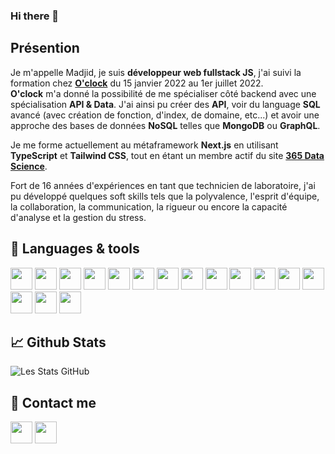 ### Hi there 👋

## Présention
Je m'appelle Madjid, je suis **développeur web fullstack JS**, j'ai suivi la formation chez **[O'clock](https://oclock.io/)** du 15 janvier 2022 au 1er juillet 2022.</br>
**O'clock** m'a donné la possibilité de me spécialiser côté backend avec une spécialisation **API & Data**. J'ai ainsi pu créer des **API**, voir du language **SQL** avancé (avec création de fonction, d'index, de domaine, etc...) et avoir une approche des bases de données **NoSQL** telles que **MongoDB** ou **GraphQL**.</br>

Je me forme actuellement au métaframework **Next.js** en utilisant **TypeScript** et **Tailwind CSS**, tout en étant un membre actif du site **[365 Data Science](https://365datascience.com)**.</br>

Fort de 16 années d'expériences en tant que technicien de laboratoire, j'ai pu développé quelques soft skills tels que la polyvalence, l'esprit d'équipe, la collaboration, la communication, la rigueur ou encore la capacité d'analyse et la gestion du stress.

## 🔧 Languages & tools

[<img width="35px" src="https://cdn.jsdelivr.net/gh/devicons/devicon/icons/vscode/vscode-original.svg" />](https://code.visualstudio.com/) [<img width="35px" src="https://cdn.jsdelivr.net/gh/devicons/devicon/icons/html5/html5-original.svg" />](https://html.spec.whatwg.org/dev/) [<img width="35px" src="https://cdn.jsdelivr.net/gh/devicons/devicon/icons/css3/css3-original.svg" />](https://www.w3.org/Style/CSS/) [<img width="35px" src="https://cdn.jsdelivr.net/gh/devicons/devicon/icons/javascript/javascript-original.svg" />](https://developer.mozilla.org/en-US/docs/Web/JavaScript) [<img width="35px" src="https://cdn.jsdelivr.net/gh/devicons/devicon/icons/nodejs/nodejs-original.svg" />](https://nodejs.org/en/) [<img width="35px" src="https://cdn.jsdelivr.net/gh/devicons/devicon/icons/npm/npm-original-wordmark.svg" />](https://www.npmjs.com/) [<img width="35px" src="https://cdn.jsdelivr.net/gh/devicons/devicon/icons/express/express-original.svg" />](https://expressjs.com/) [<img width="35px" src="https://cdn.jsdelivr.net/gh/devicons/devicon/icons/git/git-original.svg" />](https://git-scm.com/) [<img width="35px" src="https://cdn.jsdelivr.net/gh/devicons/devicon/icons/github/github-original.svg" />](https://github.com/) [<img width="35px" src="https://cdn.jsdelivr.net/gh/devicons/devicon/icons/postgresql/postgresql-original.svg" />](https://www.postgresql.org/) [<img width="35px" src="https://cdn.jsdelivr.net/gh/devicons/devicon/icons/sequelize/sequelize-original.svg" />](https://sequelize.org/) [<img width="35px" src="https://cdn.jsdelivr.net/gh/devicons/devicon/icons/mongodb/mongodb-original.svg" />](https://www.mongodb.com/) [<img width="35px" src="https://cdn.jsdelivr.net/gh/devicons/devicon@latest/icons/react/react-original.svg" />](https://react.dev) [<img width="35px" src="https://cdn.jsdelivr.net/gh/devicons/devicon@latest/icons/nextjs/nextjs-original.svg" />](https://nextjs.org) [<img width="35px" src="https://cdn.jsdelivr.net/gh/devicons/devicon@latest/icons/typescript/typescript-original.svg" />](https://www.typescriptlang.org/) [<img width="35px" src="https://cdn.jsdelivr.net/gh/devicons/devicon@latest/icons/tailwindcss/tailwindcss-original.svg" />](https://tailwindcss.com)
 

## &#x1f4c8; Github Stats
![Les Stats GitHub](https://github-readme-stats.vercel.app/api?username=m-meddah)

## 📨 Contact me
[<img width="35px" src="https://cdn.jsdelivr.net/gh/devicons/devicon/icons/linkedin/linkedin-original.svg" />](https://www.linkedin.com/in/madjid-meddah-539a9a166) [<img width="35px" src="https://cdn.jsdelivr.net/gh/devicons/devicon/icons/twitter/twitter-original.svg" />](https://twitter.com/MadjidMeddah)

<!--
**m-meddah/m-meddah** is a ✨ _special_ ✨ repository because its `README.md` (this file) appears on your GitHub profile.

Here are some ideas to get you started:

- 🔭 I’m currently working on ...
- 🌱 I’m currently learning ...
- 👯 I’m looking to collaborate on ...
- 🤔 I’m looking for help with ...
- 💬 Ask me about ...
- 📫 How to reach me: ...
- 😄 Pronouns: ...
- ⚡ Fun fact: ...
-->
